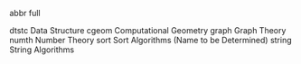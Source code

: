 abbr        full

dtstc       Data Structure
cgeom       Computational Geometry
graph       Graph Theory
numth       Number Theory
sort        Sort Algorithms (Name to be Determined)
string      String Algorithms
